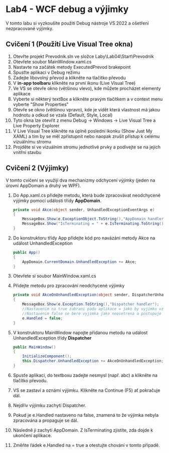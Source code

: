 # Lab4 - WCF debug a výjimky

V tomto labu si vyzkoušíte použití Debug nástroje VS 2022 a ošetření nezpracované výjimky.

## Cvičení 1 (Použití Live Visual Tree okna)

1. Otevřte projekt Prevodnik.sln ve složce Laby\Lab04\Start\Prevodnik
1. Otevřete soubor MainWindow.xaml.cs
1. Nastavte na začátek metody ExecutedPrevod brakepoint
1. Spusťte aplikaci v Debug režimu
1. Zadejte libovolný převod a klikněte na tlačítko převodu
1. V **in-app toolbaru** klikněte na první ikonu (Live Visual Tree)
1. Ve VS se otevře okno (většinou vlevo), kde můžete procházet elementy aplikace
1. Vyberte si některý textBox a klikněte pravým tlačítkem a v context menu vyberte "Show Properties"
1. Otevře se okno (většinou vpravo), kde je vidět která vlastnost má jakou hodnotu a odkud se vzala (Default, Style, Local)
1. Tyto okna lze otevřít z menu Debug -> Windows -> Live Visual Tree a Live Property Explorer
1. V Live Visual Tree klikněte na úplně poslední ikonku (Show Just My XAML) a tím by se měl zpřístupnit nebo naopak zrušit přístup k celému vizuálnímu stromu
1. Projděte si ve vizuálním stromu jednotlivé prvky a podívejte se na jejich vnitřní stavbu

## Cvičení 2 (Výjimky)

V tomto cvičení se využijí dva mechanizmy odchycení výjimky (jeden na úrovni AppDomain a druhý ve WPF).

1. Do App.xaml.cs přidejte metodu, která bude zpracovávat neodchycené výjimky pomocí události třídy **AppDomain**.

    ```csharp
    private void Akce(object sender, UnhandledExceptionEventArgs e)
    {
        MessageBox.Show(e.ExceptionObject.ToString(),"AppDomain handler");
        MessageBox.Show("IsTerminating = " + e.IsTerminating.ToString(),"AppDomain handler");
    }
    ```

1. Do konstruktoru třídy App přidejte kód pro navázání metody Akce na událost UnhandledException

    ```csharp
    public App()
    {
        AppDomain.CurrentDomain.UnhandledException += Akce;
    }
    ```

1. Otevřete si soubor MainWindow.xaml.cs
1. Přidejte metodu pro zpracování neodchycené výjimky

    ```csharp
    private void AkceOnUnhandledException(object sender, DispatcherUnhandledExceptionEventArgs e)
    {
        MessageBox.Show(e.Exception.ToString(),"Dispatcher handler");
        //Nastavenim na true zabrani padu aplikace = jako by vyjimku vzal catch blok
        //Nastavenim false se bere vyjimka jako neosetrena a postupuje dal
        e.Handled = false; 
    }
    ```

1. V konstruktoru MainWindow napojte přidanou metodu na událost UnhandledException třídy **Dispatcher**

    ```csharp
    public MainWindow()
    {
        InitializeComponent();
        this.Dispatcher.UnhandledException += AkceOnUnhandledException;
    }
    ```

1. Spusťe aplikaci, do textboxu zadejte nesmysl (např. abc) a klikněte na tlačítko převodu. 
1. VS se zastaví a oznámí výjimku. Klikněte na Continue (F5) ať pokračuje dál.
1. Nejdřív výjimku zachytí Dispatcher.
1. Pokud je e.Handled nastaveno na false, znamená to že výjimka nebyla zpracována a propaguje se dál.
1. Následně ji zachytí AppDomain. Z IsTerminating zjistíte, zda dojde k ukončení aplikace.
1. Změňte řádek e.Handled na = true a otestujte chování v tomto případě.